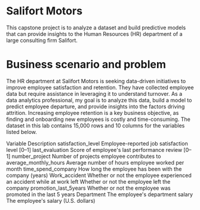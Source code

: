 # Salifort Motors
This capstone project is to analyze a dataset and build predictive models that can provide insights to the Human Resources (HR) department of a large consulting firm Salifort.
# Business scenario and problem
The HR department at Salifort Motors is seeking data-driven initiatives to improve employee satisfaction and retention. They have collected employee data but require assistance in leveraging it to understand turnover. As a data analytics professional, my goal is to analyze this data, build a model to predict employee departure, and provide insights into the factors driving attrition. Increasing employee retention is a key business objective, as finding and onboarding new employees is costly and time-consuming.
The dataset in this lab contains 15,000 rows and 10 columns for the variables listed below.

Variable	Description
satisfaction_level	Employee-reported job satisfaction level [0–1]
last_evaluation	Score of employee's last performance review [0–1]
number_project	Number of projects employee contributes to
average_monthly_hours	Average number of hours employee worked per month
time_spend_company	How long the employee has been with the company (years)
Work_accident	Whether or not the employee experienced an accident while at work
left	Whether or not the employee left the company
promotion_last_5years	Whether or not the employee was promoted in the last 5 years
Department	The employee's department
salary	The employee's salary (U.S. dollars)
